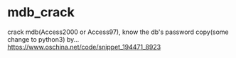 # mdb_crack
crack mdb(Access2000 or Access97), know the db's password
copy(some change to python3) by...
https://www.oschina.net/code/snippet_194471_8923
